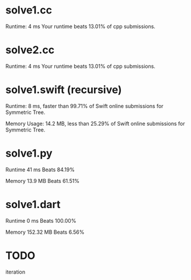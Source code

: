 # solve1.cc

Runtime: 4 ms Your runtime beats 13.01% of cpp submissions.

# solve2.cc

Runtime: 4 ms Your runtime beats 13.01% of cpp submissions.

# solve1.swift (recursive)

Runtime: 8 ms, faster than 99.71% of Swift online submissions for Symmetric Tree.

Memory Usage: 14.2 MB, less than 25.29% of Swift online submissions for Symmetric Tree.

# solve1.py

Runtime 41 ms Beats 84.19%

Memory 13.9 MB Beats 61.51%

# solve1.dart

Runtime 0 ms Beats 100.00%

Memory 152.32 MB Beats 6.56%


# TODO

iteration


